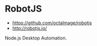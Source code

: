 # RobotJS

- <https://github.com/octalmage/robotjs>
- <http://robotjs.io/>

Node.js Desktop Automation.
